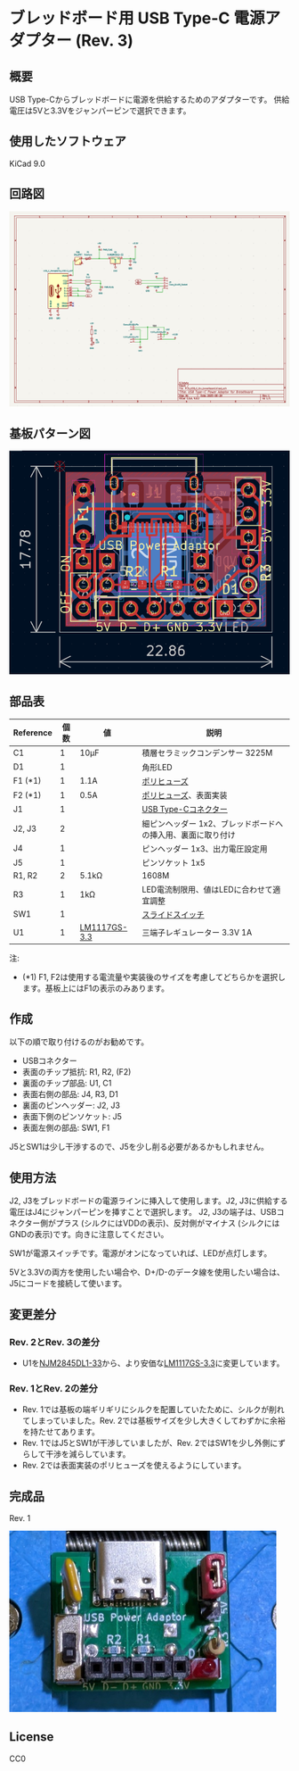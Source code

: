 # ブレッドボード用 USB Type-C 電源アダプター (Rev. 3)

## 概要

USB Type-Cからブレッドボードに電源を供給するためのアダプターです。
供給電圧は5Vと3.3Vをジャンパーピンで選択できます。


## 使用したソフトウェア

KiCad 9.0


## 回路図

[![schema](https://raw.githubusercontent.com/k-takata/PCB_USB_C_for_breadboard/master/images/schema.png)](https://raw.githubusercontent.com/k-takata/PCB_USB_C_for_breadboard/master/images/schema.pdf)

## 基板パターン図

![PCB pattern](https://raw.githubusercontent.com/k-takata/PCB_USB_C_for_breadboard/master/images/pcb-pattern.png)

## 部品表

| Reference           |個数|値    | 説明 |
|---------------------|----|------|------|
|C1                   |   1| 10μF|積層セラミックコンデンサー 3225M|
|D1                   |   1|      |角形LED|
|F1 (\*1)             |   1|  1.1A|[ポリヒューズ](https://akizukidenshi.com/catalog/g/g100507/)|
|F2 (\*1)             |   1|  0.5A|[ポリヒューズ](https://akizukidenshi.com/catalog/g/g115300/)、表面実装|
|J1                   |   1|      |[USB Type-Cコネクター](https://akizukidenshi.com/catalog/g/g114356/)|
|J2, J3               |   2|      |細ピンヘッダー 1x2、ブレッドボードへの挿入用、裏面に取り付け|
|J4                   |   1|      |ピンヘッダー 1x3、出力電圧設定用|
|J5                   |   1|      |ピンソケット 1x5|
|R1, R2               |   2|5.1kΩ|1608M|
|R3                   |   1|  1kΩ|LED電流制限用、値はLEDに合わせて適宜調整|
|SW1                  |   1|      |[スライドスイッチ](https://akizukidenshi.com/catalog/g/g115707/)|
|U1                   |   1|[LM1117GS-3.3](https://akizukidenshi.com/catalog/g/g116989/)|三端子レギュレーター 3.3V 1A|

注:
* (\*1) F1, F2は使用する電流量や実装後のサイズを考慮してどちらかを選択します。基板上にはF1の表示のみあります。


## 作成

以下の順で取り付けるのがお勧めです。

* USBコネクター
* 表面のチップ抵抗: R1, R2, (F2)
* 裏面のチップ部品: U1, C1
* 表面右側の部品: J4, R3, D1
* 裏面のピンヘッダー: J2, J3
* 表面下側のピンソケット: J5
* 表面左側の部品: SW1, F1

J5とSW1は少し干渉するので、J5を少し削る必要があるかもしれません。


## 使用方法

J2, J3をブレッドボードの電源ラインに挿入して使用します。J2, J3に供給する電圧はJ4にジャンパーピンを挿すことで選択します。
J2, J3の端子は、USBコネクター側がプラス (シルクにはVDDの表示)、反対側がマイナス (シルクにはGNDの表示)です。向きに注意してください。

SW1が電源スイッチです。電源がオンになっていれば、LEDが点灯します。

5Vと3.3Vの両方を使用したい場合や、D+/D-のデータ線を使用したい場合は、J5にコードを接続して使います。


## 変更差分

### Rev. 2とRev. 3の差分

* U1を[NJM2845DL1-33](https://akizukidenshi.com/catalog/g/g111299/)から、より安価な[LM1117GS-3.3](https://akizukidenshi.com/catalog/g/g116989/)に変更しています。


### Rev. 1とRev. 2の差分

* Rev. 1では基板の端ギリギリにシルクを配置していたために、シルクが削れてしまっていました。Rev. 2では基板サイズを少し大きくしてわずかに余裕を持たせてあります。
* Rev. 1ではJ5とSW1が干渉していましたが、Rev. 2ではSW1を少し外側にずらして干渉を減らしています。
* Rev. 2では表面実装のポリヒューズを使えるようにしています。


## 完成品

Rev. 1

[![完成品](https://raw.githubusercontent.com/k-takata/PCB_USB_C_for_breadboard/master/images/usb-c-adaptor-thumb.jpg)](https://raw.githubusercontent.com/k-takata/PCB_USB_C_for_breadboard/master/images/usb-c-adaptor.jpg)

## License

CC0
